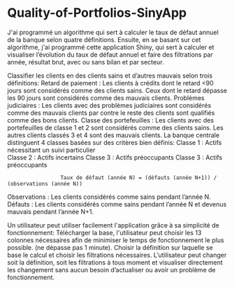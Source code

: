 # Quality-of-Portfolios-SinyApp

J'ai programmé un algorithme qui sert à calculer le taux de défaut annuel de la banque selon quatre définitions. Ensuite, en se basant sur cet algorithme, j'ai programmé cette application Shiny, qui sert à calculer et visualiser l’évolution du taux de défaut annuel et faire des filtrations par année, résultat brut, avec ou sans bilan et par secteur.

                             
Classifier les clients en des clients sains et d’autres mauvais selon trois définitions:
        Retard de paiement :
                 Les clients à crédits dont le retard <90 jours sont considérés comme des clients sains. Ceux dont le retard dépasse les                    90 jours sont considérés comme des mauvais clients. 
        Problèmes judiciaires :
                 Les clients avec des problèmes judiciaires sont considérés comme des mauvais clients par contre le reste des clients 
                 sont qualifiés comme des bons clients. 
        Classe des portefeuilles :
                 Les clients avec des portefeuilles de classe 1 et 2 sont considérés comme des clients sains. Les autres clients classés 3                  et 4 sont des mauvais clients. 
                 La banque centrale distinguent 4 classes basées sur  des critères bien définis: 
                     Classe 1 : Actifs nécessitant un suivi particulier  
                     Classe 2 : Actifs incertains 
                     Classe 3 : Actifs préoccupants 
                     Classe 3 : Actifs préoccupants 


                     Taux de défaut (année N) = (défauts (année N+1)) / (observations (année N)) 

Observations : Les clients considérés comme sains pendant l’année N.
Défauts : Les clients considérés comme sains pendant l’année N et devenus mauvais pendant l’année N+1.

Un utilisateur peut utiliser facilement l'application grâce à sa simplicité de fonctionnement:
Télécharger la base, l'utilisateur peut choisir les 13 colonnes nécessaires afin de minimiser le temps de fonctionnement le plus possible. (ne dépasse pas 1 minute).
Choisir la définition sur laquelle se base le calcul et choisir les filtrations nécessaires.
L’utilisateur peut changer soit la définition, soit les filtrations à tous moment et visualiser directement les changement sans aucun besoin d’actualiser ou avoir un problème de fonctionnement.
